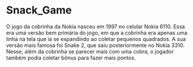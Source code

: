 # Snack_Game
O jogo da cobrinha da Nokia nasceu em 1997 no celular Nokia 6110.
Essa era uma versão bem primária do jogo, em que a cobrinha era 
apenas uma linha na tela que ia se expandindo ao coletar pequenos
quadrados. A sua versão mais famosa foi Snake 2, que saiu 
posteriormente no Nokia 3310. Nesse, além da cobrinha se parecer 
mais com uma cobra, o jogador também podia coletar bônus para 
fazer mais pontos.
